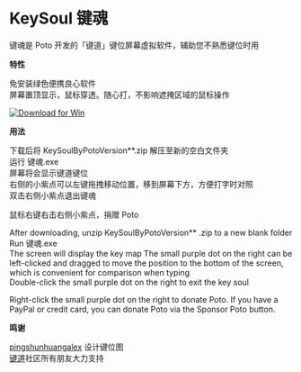# KeySoul 键魂

键魂是 Poto 开发的「键道」键位屏幕虚拟软件，辅助您不熟悉键位时用

**特性**

免安装绿色便携良心软件  
屏幕置顶显示，鼠标穿透。随心打，不影响遮掩区域的鼠标操作

<a href="https://github.com/isPoto/KeySoul/releases/download/7/KeySoulByPotoVersion7.zip" target="blank"><img border="0" src="https://user-images.githubusercontent.com/59009389/209811676-4efe1313-5e2a-476c-856b-537c7ba196e7.png" alt="Download for Win" title="Download for Win"></a>

**用法**

下载后将 KeySoulByPotoVersion**.zip 解压至新的空白文件夹  
运行 键魂.exe  
屏幕将会显示键道键位  
右侧的小紫点可以左键拖拽移动位置，移到屏幕下方，方便打字时对照  
双击右侧小紫点退出键魂  

鼠标右键右击右侧小紫点，捐赠 Poto

After downloading, unzip KeySoulByPotoVersion** .zip to a new blank folder  
Run 键魂.exe  
The screen will display the key map
The small purple dot on the right can be left-clicked and dragged to move the position to the bottom of the screen, which is convenient for comparison when typing  
Double-click the small purple dot on the right to exit the key soul

Right-click the small purple dot on the right to donate Poto.
If you have a PayPal or credit card, you can donate Poto via the Sponsor Poto button.

**鸣谢**

[pingshunhuangalex](https://github.com/pingshunhuangalex) 设计键位图  
[键道](https://xkinput.github.io)社区所有朋友大力支持

<script src='https://storage.ko-fi.com/cdn/scripts/overlay-widget.js'></script>
<script>
  kofiWidgetOverlay.draw('ispoto', {
    'type': 'floating-chat',
    'floating-chat.donateButton.text': 'Sponsor Poto',
    'floating-chat.donateButton.background-color': '#00b9fe',
    'floating-chat.donateButton.text-color': '#fff'
  });
</script>
